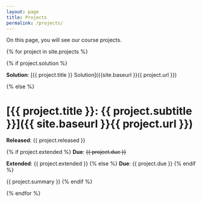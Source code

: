 ```yaml
---
layout: page
title: Projects
permalink: /projects/
---
```


On this page, you will see our course projects.

{% for project in site.projects %}

{% if project.solution %}

**Solution**: [{{ project.title }} Solution]({{site.baseurl }}{{ project.url }})

{% else %}
# [{{ project.title }}: {{ project.subtitle }}]({{ site.baseurl }}{{ project.url }})

**Released**: {{ project.released }}

{% if project.extended %}
**Due**: ~~{{ project.due }}~~

**Extended**: {{ project.extended }}
{% else %}
**Due**: {{ project.due }}
{% endif %}

{{ project.summary }}
{% endif %}

{% endfor %}
